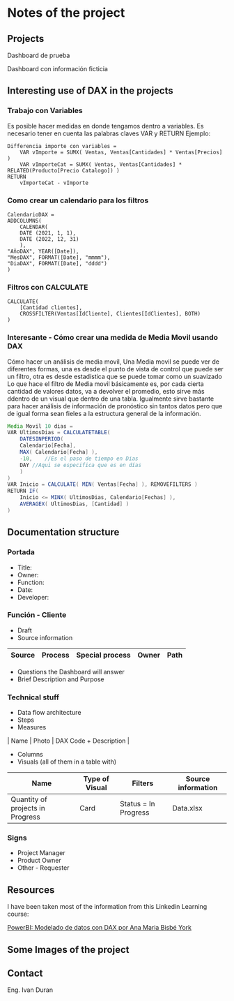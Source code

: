 # Notes of the project


## Projects
Dashboard de prueba

Dashboard con información ficticia



## Interesting use of DAX in the projects

### Trabajo con Variables
Es posible hacer medidas en donde tengamos dentro a variables. Es necesario tener en cuenta las palabras claves VAR y RETURN
Ejemplo: 

``` DAX
Differencia importe con variables = 
    VAR vImporte = SUMX( Ventas, Ventas[Cantidades] * Ventas[Precios] ) 
    VAR vImporteCat = SUMX( Ventas, Ventas[Cantidades] * RELATED(Producto[Precio Catalogo]) )
RETURN
    vImporteCat - vImporte
```

### Como crear un calendario para los filtros

``` DAX
CalendarioDAX = 
ADDCOLUMNS(
	CALENDAR(
	DATE (2021, 1, 1),
	DATE (2022, 12, 31)
	),
"AñoDAX", YEAR([Date]),
"MesDAX", FORMAT([Date], "mmmm"), 
"DiaDAX", FORMAT([Date], "dddd")
)
```

### Filtros con CALCULATE
``` DAX
CALCULATE(
	[Cantidad clientes],
	CROSSFILTER(Ventas[IdCliente], Clientes[IdClientes], BOTH)
)
```

### Interesante - Cómo crear una medida de Media Movil usando DAX

Cómo hacer un análisis de media movil, Una Media movil se puede ver de diferentes formas, una es desde el punto de vista de control que puede ser un filtro, otra es desde estadística que se puede tomar como un suavizado
Lo que hace el filtro de Media movil básicamente es, por cada cierta cantidad de valores datos, va a devolver el promedio, esto sirve más ddentro de un visual que dentro de una tabla. Igualmente sirve bastante para hacer análisis de información de pronóstico sin tantos datos pero que de igual forma sean fieles a la estructura general de la información. 


``` Java
Media Movil 10 dias = 
VAR UltimosDias = CALCULATETABLE(
	DATESINPERIOD(
	Calendario[Fecha], 
	MAX( Calendario[Fecha] ), 
	-10, 	//Es el paso de tiempo en Dias
	DAY	//Aqui se especifica que es en días
	)
)
VAR Inicio = CALCULATE( MIN( Ventas[Fecha] ), REMOVEFILTERS )
RETURN IF(
	Inicio <= MINX( UltimosDias, Calendario[Fechas] ), 
	AVERAGEX( UltimosDias, [Cantidad] )
)
```



## Documentation structure

### Portada
* Title:
* Owner:
* Function:
* Date:
* Developer:

### Función - Cliente
* Draft
* Source information

| Source | Process | Special process | Owner | Path | 
| --- | --- | --- | --- | --- |

* Questions the Dashboard will answer
* Brief Description and Purpose

### Technical stuff
* Data flow architecture
* Steps
* Measures

| Name | Photo | DAX Code + Description  |

* Columns
* Visuals (all of them in a table with)

| Name | Type of Visual | Filters | Source information  |
| --- | --- | --- | --- |
| Quantity of projects in Progress | Card | Status = In Progress | Data.xlsx |


### Signs
* Project Manager
* Product Owner
* Other - Requester




## Resources

I have been taken most of the information from this Linkedin Learning course: 

[PowerBI: Modelado de datos con DAX por Ana Maria Bisbé York](https://www.linkedin.com/learning/power-bi-modelado-de-datos-con-dax)


## Some Images of the project


## Contact 

Eng. Ivan Duran

